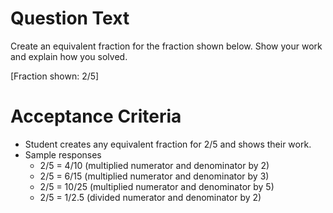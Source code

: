 # Question Text

Create an equivalent fraction for the fraction shown below. Show your work and explain how you solved.

[Fraction shown: 2/5]

# Acceptance Criteria

- Student creates any equivalent fraction for 2/5 and shows their work.
- Sample responses
  - 2/5 = 4/10 (multiplied numerator and denominator by 2)
  - 2/5 = 6/15 (multiplied numerator and denominator by 3)
  - 2/5 = 10/25 (multiplied numerator and denominator by 5)
  - 2/5 = 1/2.5 (divided numerator and denominator by 2)
